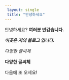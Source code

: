 ```yaml
---
 layout: single
 title: "안녕하세요" 
---
```



 안녕하세요?
 **여러분 반갑습니다.** 

 ***이곳은 저의 블로그 입니다.***

 _다양한 글씨체_
 
 **다양한 글씨체**

 다음에 또 오세요!
